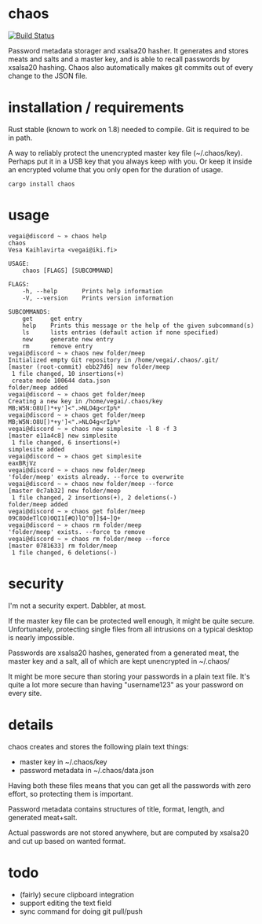 
# chaos
[![Build Status](https://travis-ci.org/vegai/chaos.svg?branch=master)](https://travis-ci.org/vegai/chaos)

Password metadata storager and xsalsa20 hasher. It generates and stores meats and salts and a master key, and 
is able to recall passwords by xsalsa20 hashing. Chaos also automatically makes git commits out of every
change to the JSON file.

# installation / requirements

Rust stable (known to work on 1.8) needed to compile. Git is required to be in path.

A way to reliably protect the unencrypted master key file (~/.chaos/key). Perhaps
put it in a USB key that you always keep with you. Or keep it inside an encrypted volume that
you only open for the duration of usage. 

```
cargo install chaos
```

# usage

```
vegai@discord ~ » chaos help
chaos 
Vesa Kaihlavirta <vegai@iki.fi>

USAGE:
    chaos [FLAGS] [SUBCOMMAND]

FLAGS:
    -h, --help       Prints help information
    -V, --version    Prints version information

SUBCOMMANDS:
    get     get entry
    help    Prints this message or the help of the given subcommand(s)
    ls      lists entries (default action if none specified)
    new     generate new entry
    rm      remove entry
vegai@discord ~ » chaos new folder/meep
Initialized empty Git repository in /home/vegai/.chaos/.git/
[master (root-commit) ebb27d6] new folder/meep
 1 file changed, 10 insertions(+)
 create mode 100644 data.json
folder/meep added
vegai@discord ~ » chaos get folder/meep
Creating a new key in /home/vegai/.chaos/key
MB;W5N:O8U[)*+y']<".>NLO4g<rIp%*
vegai@discord ~ » chaos get folder/meep
MB;W5N:O8U[)*+y']<".>NLO4g<rIp%*
vegai@discord ~ » chaos new simplesite -l 8 -f 3
[master e11a4c8] new simplesite
 1 file changed, 6 insertions(+)
simplesite added
vegai@discord ~ » chaos get simplesite
eaxBRjVz
vegai@discord ~ » chaos new folder/meep
'folder/meep' exists already. --force to overwrite
vegai@discord ~ » chaos new folder/meep --force
[master 0c7ab32] new folder/meep
 1 file changed, 2 insertions(+), 2 deletions(-)
folder/meep added
vegai@discord ~ » chaos get folder/meep
09C8OdeTlCO)OQI1[#Q)lQ^0]]$4~]Q+
vegai@discord ~ » chaos rm folder/meep
'folder/meep' exists. --force to remove
vegai@discord ~ » chaos rm folder/meep --force
[master 0781633] rm folder/meep
 1 file changed, 6 deletions(-)
```

# security

I'm not a security expert. Dabbler, at most. 

If the master key file can be protected well enough, it might be quite secure. Unfortunately, protecting
single files from all intrusions on a typical desktop is nearly impossible.

Passwords are xsalsa20 hashes, generated from a generated meat, the master key and a salt, all of which
are kept unencrypted in ~/.chaos/

It might be more secure than storing your passwords in a plain text file. It's quite a lot more secure
than having "username123" as your password on every site.

# details

chaos creates and stores the following plain text things:
 - master key in ~/.chaos/key
 - password metadata in ~/.chaos/data.json

Having both these files means that you can get all the passwords with zero effort, so protecting them is important.

Password metadata contains structures of title, format, length, and generated meat+salt. 

Actual passwords are not stored anywhere, but are computed by xsalsa20 and cut up based on wanted format.

# todo

- (fairly) secure clipboard integration
- support editing the text field
- sync command for doing git pull/push
